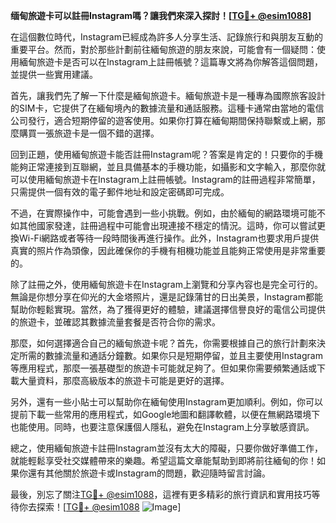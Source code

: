 **缅甸旅遊卡可以註冊Instagram嗎？讓我們來深入探討！[[TG💪+ @esim1088](https://t.me/s/esim1088)]**

在這個數位時代，Instagram已經成為許多人分享生活、記錄旅行和與朋友互動的重要平台。然而，對於那些計劃前往緬甸旅遊的朋友來說，可能會有一個疑問：使用緬甸旅遊卡是否可以在Instagram上註冊帳號？這篇專文將為你解答這個問題，並提供一些實用建議。

首先，讓我們先了解一下什麼是緬甸旅遊卡。緬甸旅遊卡是一種專為國際旅客設計的SIM卡，它提供了在緬甸境內的數據流量和通話服務。這種卡通常由當地的電信公司發行，適合短期停留的遊客使用。如果你打算在緬甸期間保持聯繫或上網，那麼購買一張旅遊卡是一個不錯的選擇。

回到正題，使用緬甸旅遊卡能否註冊Instagram呢？答案是肯定的！只要你的手機能夠正常連接到互聯網，並且具備基本的手機功能，如攝影和文字輸入，那麼你就可以使用緬甸旅遊卡在Instagram上註冊帳號。Instagram的註冊過程非常簡單，只需提供一個有效的電子郵件地址和設定密碼即可完成。

不過，在實際操作中，可能會遇到一些小挑戰。例如，由於緬甸的網路環境可能不如其他國家發達，註冊過程中可能會出現連接不穩定的情況。這時，你可以嘗試更換Wi-Fi網路或者等待一段時間後再進行操作。此外，Instagram也要求用戶提供真實的照片作為頭像，因此確保你的手機有相機功能並且能夠正常使用是非常重要的。

除了註冊之外，使用緬甸旅遊卡在Instagram上瀏覽和分享內容也是完全可行的。無論是你想分享在仰光的大金塔照片，還是記錄蒲甘的日出美景，Instagram都能幫助你輕鬆實現。當然，為了獲得更好的體驗，建議選擇信譽良好的電信公司提供的旅遊卡，並確認其數據流量套餐是否符合你的需求。

那麼，如何選擇適合自己的緬甸旅遊卡呢？首先，你需要根據自己的旅行計劃來決定所需的數據流量和通話分鐘數。如果你只是短期停留，並且主要使用Instagram等應用程式，那麼一張基礎型的旅遊卡可能就足夠了。但如果你需要頻繁通話或下載大量資料，那麼高級版本的旅遊卡可能是更好的選擇。

另外，還有一些小貼士可以幫助你在緬甸使用Instagram更加順利。例如，你可以提前下載一些常用的應用程式，如Google地圖和翻譯軟體，以便在無網路環境下也能使用。同時，也要注意保護個人隱私，避免在Instagram上分享敏感資訊。

總之，使用緬甸旅遊卡註冊Instagram並沒有太大的障礙，只要你做好準備工作，就能輕鬆享受社交媒體帶來的樂趣。希望這篇文章能幫助到即將前往緬甸的你！如果你還有其他關於旅遊卡或Instagram的問題，歡迎隨時留言討論。

最後，別忘了關注[TG💪+ @esim1088](https://t.me/s/esim1088)，這裡有更多精彩的旅行資訊和實用技巧等待你去探索！[[TG💪+ @esim1088](https://t.me/s/esim1088) ![Image](https://i.postimg.cc/4NQfJmqS/Snipaste-2025-05-13-00-14-12.png)]